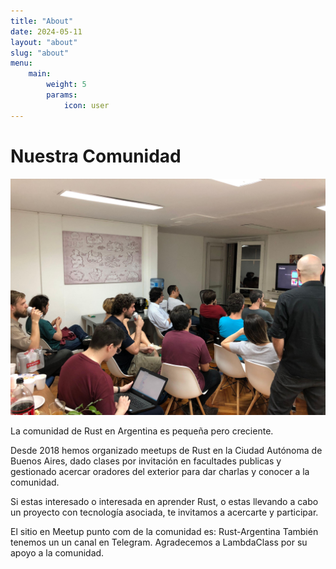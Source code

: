 ```yaml
---
title: "About"
date: 2024-05-11
layout: "about"
slug: "about"
menu:
    main:
        weight: 5
        params: 
            icon: user
---
```


# Nuestra Comunidad
![Image 1](tsAmqTh.jpeg)

La comunidad de Rust en Argentina es pequeña pero creciente.

Desde 2018 hemos organizado meetups de Rust en la Ciudad Autónoma de Buenos Aires, dado clases por invitación en facultades publicas y gestionado acercar oradores del exterior para dar charlas y conocer a la comunidad.

Si estas interesado o interesada en aprender Rust, o estas llevando a cabo un proyecto con tecnología asociada, te invitamos a acercarte y participar.

El sitio en Meetup punto com de la comunidad es: Rust-Argentina También tenemos un un canal en Telegram. Agradecemos a LambdaClass por su apoyo a la comunidad.